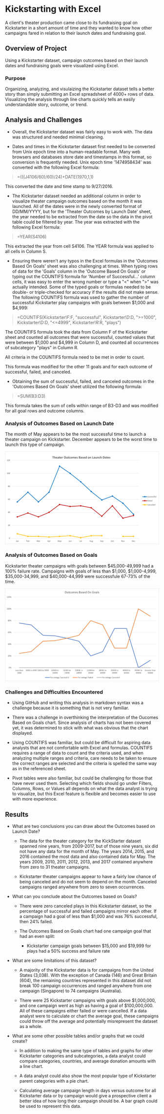 # Kickstarting with Excel
A client's theater production came close to its fundraising goal on Kickstarter in a short amount of time and they wanted to know how other campaigns fared in relation to their launch dates and fundraising goal.  


## Overview of Project
Using a Kickstarter dataset, campaign outcomes based on their launch dates and fundraising goals were visualized using Excel.


### Purpose
Organizing, analyzing, and visulaizing the Kickstarter dataset tells a better story than simply submitting an Excel spreadsheet of 4000+ rows of data.  Visualizing the analysis through line charts quickly tells an easily understandable story, outcome, or trend.


## Analysis and Challenges
* Overall, the Kickstarter dataset was fairly easy to work with.  The data was structured and needed minimal cleaning.

* Dates and times in the Kickstarter dataset first needed to be converted from Unix epoch time into a human-readable format.  Many web browsers and databases store date and timestamps in this format, so conversion is frequently needed.  Unix epoch time '1474958434' was converted with the following Excel formula:

> =(((J4106/60)/60)/24)+DATE(1970,1,1)

This converted the date and time stamp to 9/27/2016.

* The Kickstarter dataset needed an additional column in order to visualize theater campaign outcomes based on the month it was launched.  All of the dates were in the newly converted format of DD/MM/YYYY, but for the 'Theater Outcomes by Launch Date' sheet, the year needed to be extracted from the date so the data in the pivot table could be filtered by year.  The year was extracted with the following Excel formula:

> =YEAR(S4106)

This extracted the year from cell S4106.  The YEAR formula was applied to all cells in Column S.

* Ensuring there weren't any typos in the Excel formulas in the 'Outcomes Based On Goals' sheet was also challenging at times.  When typing rows of data for the 'Goals' column in the 'Outcome Based On Goals' or typing out the COUNTIFS formula for 'Number of Successful...' column cells, it was easy to enter the wrong number or type a "<" when ">" was actually intended.  Some of the typed goals or formulas needed to be double- or triple-checked for accuracy if the results did not make sense.  The following COUNTIFS formula was used to gather the number of successful Kickstarter play campaigns with goals between $1,000 and $4,999:

> =COUNTIFS(Kickstarter!$F:$F, "successful", Kickstarter!$D:$D, ">=1000", Kickstarter!$D:$D, "<=4999", Kickstarter!$R:$R, "plays")

The COUNTIFS formula took the data from Column F of the Kickstarter sheet and counted all outcomes that were successful, counted values that were between $1,000 and $4,999 in Column D, and counted all occurrences of subcategory "plays" in Column R.

All criteria in the COUNTIFS formula need to be met in order to count.

This formula was modified for the other 11 goals and for each outcome of successful, failed, and canceled.

* Obtaining the sum of successful, failed, and canceled outcomes in the 'Outcomes Based On Goals' sheet utilized the following formula:

> =SUM(B3:D3)

This formula takes the sum of cells within range of B3-D3 and was modified for all goal rows and outcome columns.


### Analysis of Outcomes Based on Launch Date
The month of May appears to be the most successful time to launch a theater campaign on Kickstarter.  December appears to be the worst time to launch this type of campaign.

![](Resources/Theater_Outcomes_vs_Launch.png)


### Analysis of Outcomes Based on Goals
Kickstarter theater campaigns with goals between $45,000-49,999 had a 100% failure rate.  Campaigns with goals of less than $1,000, $1,000-4,999, $35,000-34,999, and $40,000-44,999 were successfule 67-73% of the time.

![](Resources/Outcomes_vs_Goals.png)


### Challenges and Difficulties Encountered
* Using GitHub and writing this analysis in markdown syntax was a challenge because it is something that is not very familiar.

* There was a challenge in overthinking the interpretation of the Oucomes Based on Goals chart.  Since analysis of charts has not been covered yet, it was determined to stick with what was obvious that the chart displayed.

* Using COUNTIFS was familiar, but could be difficult for aspiring data analysts that are not comfortable with Excel and formulas.  COUNTIFS requires a range of data to count and the criteria used, and when analyzing multiple ranges and criteria, care needs to be taken to ensure the correct ranges are selected and the criteria is spelled the same way as in the referenced sheet.

* Pivot tables were also familiar, but could be challenging for those that have never used them.  Selecting which fields should go under Filters, Columns, Rows, or Values all depends on what the data analyst is trying to visualize, but this Excel feature is flexible and becomes easier to use with more experience.


## Results
- What are two conclusions you can draw about the Outcomes based on Launch Date?
   * The data for the theater category for the KickStarter dataset spanned nine years, from 2009-2017, but of those nine years, six did not have any data for the month of May.  The years 2014, 2015, and 2016 contained the most data and also contained data for May.  The years 2009, 2010, 2011, 2012, 2013, and 2017 contained anywhere from zero to 31 theater campaigns.

   * Kickstarter theater campaigns appear to have a fairly low chance of being canceled and do not seem to depend on the month.  Canceled campaigns ranged anywhere from zero to seven occurrences.


- What can you conclude about the Outcomes based on Goals?
   * There were zero canceled plays in this Kickstarter dataset, so the percentage of successful and failed campaigns mirror each other.  If a campaign had a goal of less than $1,000 and was 76% successful, then 24% failed.  

   * The Outcomes Based on Goals chart had one campaign goal that had an even split:
      * Kickstarter campaign goals between $15,000 and $19,999 for plays had a 50% success and failure rate
 
 
- What are some limitations of this dataset?
   * A majority of the Kickstarter data is for campaigns from the United States (3,038).  With the exception of Canada (146) and Great Britain (604), the remaining countries represented in this dataset did not break 100 campaign occurrences and ranged anywhere from one campaign (Singapore) to 74 campaigns (Australia).

   * There were 25 Kickstarter campaigns with goals above $1,000,000, and one campaign went as high as having a goal of $100,000,000.  All of these campaigns either failed or were cancelled.  If a data analyst were to calculate or chart the average goal, these campaigns could throw off the average and potentially misrepresent the dataset as a whole.



- What are some other possible tables and/or graphs that we could create?
   * In addition to making the same type of tables and graphs for other Kickstarter categories and subcategories, a data analyst could compare categories, countries, and average donation amounts with a line chart.

   * A data analyst could also show the most popular type of Kickstarter parent categories with a pie chart.

   * Calculating average campaign length in days versus outcome for all Kickstarter data or by campaign would give a prospective client a better idea of how long their campaign should be.  A bar graph could be used to represent this data.
